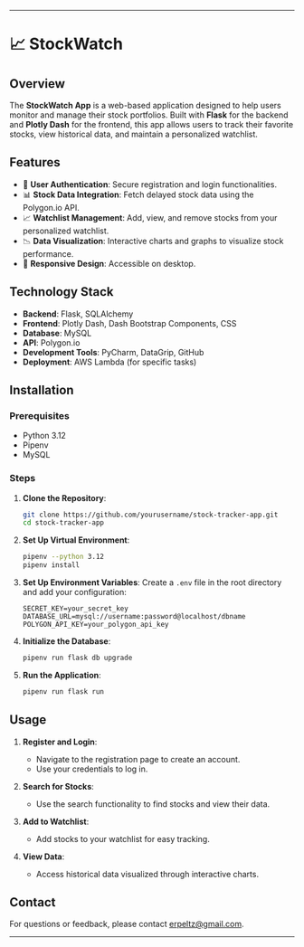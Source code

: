 
---

# 📈 StockWatch

## Overview

The **StockWatch App** is a web-based application designed to help users monitor and manage their stock portfolios. Built with **Flask** for the backend and **Plotly Dash** for the frontend, this app allows users to track their favorite stocks, view historical data, and maintain a personalized watchlist.

## Features

- 🔐 **User Authentication**: Secure registration and login functionalities.
- 📊 **Stock Data Integration**: Fetch delayed stock data using the Polygon.io API.
- 📈 **Watchlist Management**: Add, view, and remove stocks from your personalized watchlist.
- 📉 **Data Visualization**: Interactive charts and graphs to visualize stock performance.
- 📱 **Responsive Design**: Accessible on desktop.

## Technology Stack

- **Backend**: Flask, SQLAlchemy
- **Frontend**: Plotly Dash, Dash Bootstrap Components, CSS
- **Database**: MySQL
- **API**: Polygon.io
- **Development Tools**: PyCharm, DataGrip, GitHub
- **Deployment**: AWS Lambda (for specific tasks)

## Installation

### Prerequisites

- Python 3.12
- Pipenv
- MySQL

### Steps

1. **Clone the Repository**:
   ```bash
   git clone https://github.com/yourusername/stock-tracker-app.git
   cd stock-tracker-app
   ```

2. **Set Up Virtual Environment**:
   ```bash
   pipenv --python 3.12
   pipenv install
   ```

3. **Set Up Environment Variables**:
   Create a `.env` file in the root directory and add your configuration:
   ```plaintext
   SECRET_KEY=your_secret_key
   DATABASE_URL=mysql://username:password@localhost/dbname
   POLYGON_API_KEY=your_polygon_api_key
   ```

4. **Initialize the Database**:
   ```bash
   pipenv run flask db upgrade
   ```

5. **Run the Application**:
   ```bash
   pipenv run flask run
   ```
   

## Usage

1. **Register and Login**:
   - Navigate to the registration page to create an account.
   - Use your credentials to log in.

2. **Search for Stocks**:
   - Use the search functionality to find stocks and view their data.

3. **Add to Watchlist**:
   - Add stocks to your watchlist for easy tracking.

4. **View Data**:
   - Access historical data visualized through interactive charts.
     


## Contact

For questions or feedback, please contact [erpeltz@gmail.com](mailto:erpeltz@gmail.com).

---

